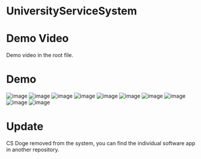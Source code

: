 # UniversityServiceSystem
# Demo Video
Demo video in the root file.

# Demo
![image](https://user-images.githubusercontent.com/71112793/116167553-4ad9a100-a6b5-11eb-8007-d29841e74a18.png)
![image](https://user-images.githubusercontent.com/71112793/116167586-5af18080-a6b5-11eb-8948-470aebac4404.png)
![image](https://user-images.githubusercontent.com/71112793/116167613-6c3a8d00-a6b5-11eb-9774-5713576fe31d.png)
![image](https://user-images.githubusercontent.com/71112793/116167630-73619b00-a6b5-11eb-942d-205e0040cefe.png)
![image](https://user-images.githubusercontent.com/71112793/116167649-7e1c3000-a6b5-11eb-96d5-bef195460ed4.png)
![image](https://user-images.githubusercontent.com/71112793/116167671-883e2e80-a6b5-11eb-8113-aec92b077576.png)
![image](https://user-images.githubusercontent.com/71112793/116167682-8d9b7900-a6b5-11eb-8ba1-0d6b903e0e2e.png)
![image](https://user-images.githubusercontent.com/71112793/116167696-9724e100-a6b5-11eb-9e0d-203d8705a5b2.png)
![image](https://user-images.githubusercontent.com/71112793/116167712-a3a93980-a6b5-11eb-9dfc-5f7e5021ac7a.png)
![image](https://user-images.githubusercontent.com/71112793/116167723-ad32a180-a6b5-11eb-8a19-ca8b70b05598.png)

# Update
CS Doge removed from the system, you can find the individual software app in another repository.
